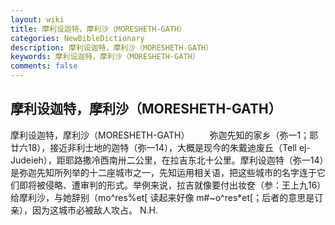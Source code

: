 ```yaml
---
layout: wiki
title: 摩利设迦特，摩利沙（MORESHETH-GATH）
categories: NewBibleDictionary
description: 摩利设迦特，摩利沙（MORESHETH-GATH）
keywords: 摩利设迦特，摩利沙（MORESHETH-GATH）
comments: false
---
```


## 摩利设迦特，摩利沙（MORESHETH-GATH）



摩利设迦特，摩利沙（MORESHETH-GATH）
　　弥迦先知的家乡（弥一1；耶廿六18），接近非利士地的迦特（弥一14），大概是现今的朱戴迪废丘（Tell ej-Judeieh），距耶路撒冷西南卅二公里，在拉吉东北十公里。摩利设迦特（弥一14）是弥迦先知所列举的十二座城市之一，先知运用相关语，把这些城市的名字连于它们即将被侵略、遭审判的形式。举例来说，拉吉就像要付出妆奁（参：王上九16）给摩利沙，与她辞别（mo^res%et[ 读起来好像 m#~o^res*et[；后者的意思是订亲），因为这城市必被敌人攻占。
N.H.





